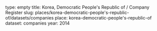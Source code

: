 type: empty
title: Korea, Democratic People's Republic of / Company Register
slug: places/korea-democratic-people's-republic-of/datasets/companies
place: korea-democratic-people's-republic-of
dataset: companies
year: 2014
